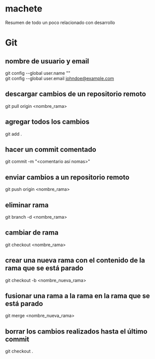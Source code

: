 # machete
Resumen de todo un poco relacionado con desarrollo

# Git

## nombre de usuario y email
git config --global user.name "<John Doe>" <br/>
git config --global user.email <johndoe@example.com>

## descargar cambios de un repositorio remoto
git pull origin <nombre_rama>

## agregar todos los cambios
git add .

## hacer un commit comentado
git commit -m "<comentario así nomas>"

## enviar cambios a un repositorio remoto
git push origin <nombre_rama>

## eliminar rama
git branch -d <nombre_rama>

## cambiar de rama
git checkout <nombre_rama>

## crear una nueva rama con el contenido de la rama que se está parado
git checkout -b <nombre_nueva_rama>

## fusionar una rama a la rama en la rama que se está parado
git merge <nombre_nueva_rama>

## borrar los cambios realizados hasta el último commit
git checkout .
